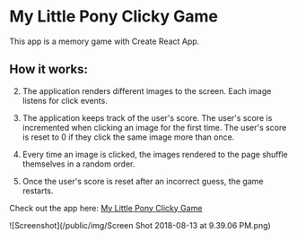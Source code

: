 # My Little Pony Clicky Game

This app is a memory game with Create React App. 

## How it works:

2. The application renders different images to the screen. Each image listens for click events.

3. The application keeps track of the user's score. The user's score is incremented when clicking an image for the first time. The user's score is reset to 0 if they click the same image more than once.

4. Every time an image is clicked, the images rendered to the page shuffle themselves in a random order.

5. Once the user's score is reset after an incorrect guess, the game restarts.

Check out the app here:
[My Little Pony Clicky Game](https://liftoffsbc.github.io/clickygame/)


![Screenshot](/public/img/Screen Shot 2018-08-13 at 9.39.06 PM.png)




